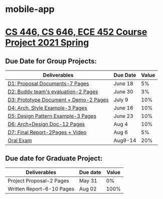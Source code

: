 # mobile-app

# [CS 446, CS 646, ECE 452 Course Project 2021 Spring](https://cs.uwaterloo.ca/~m2nagapp/courses/CS446/1215/#orals)



## Due Date for Group Projects:

| Deliverables                                                 | Due Date | Value |
| ------------------------------------------------------------ | -------- | ----- |
| [D1: Proposal Documents-7 Pages](https://cs.uwaterloo.ca/~m2nagapp/courses/CS446/1215/deliverables/Deliverable1.pdf) | June 18  | 5%    |
|[D2: Buddy team's evaluation-2 Pages](https://cs.uwaterloo.ca/~m2nagapp/courses/CS446/1215/deliverables/Deliverable2.pdf)|June 30| 3%|
|[D3: Prototype Document + Demo-2 Pages](https://cs.uwaterloo.ca/~m2nagapp/courses/CS446/1215/deliverables/Deliverable3.pdf)|July 9|10%|
|[D4: Arch. Style Example-3 Pages](https://cs.uwaterloo.ca/~m2nagapp/courses/CS446/1215/deliverables/Deliverable4.pdf)|June 16|10%|
|[D5: Design Pattern Example-3 Pages](https://cs.uwaterloo.ca/~m2nagapp/courses/CS446/1215/deliverables/Deliverable5.pdf)|June 23|10%|
|[D6: Arch+Design Doc-12 Pages](https://cs.uwaterloo.ca/~m2nagapp/courses/CS446/1215/deliverables/Deliverable7.pdf)|Aug 4|10%|
|[D7: Final Report-2Pages + Video](https://cs.uwaterloo.ca/~m2nagapp/courses/CS446/1215/deliverables/Deliverable7.pdf)|Aug 6|5%|
|[Oral Exam](https://cs.uwaterloo.ca/~m2nagapp/courses/CS446/1215/#orals)|Aug9-14|20%|

## Due date for Graduate Project:

| Deliverables             | Due date | Value |
| ------------------------ | -------- | ----- |
| Project Proposal-2 Pages | May 31   | 0%    |
| Written Report-6-10 Pages| Aug 02|100%|

